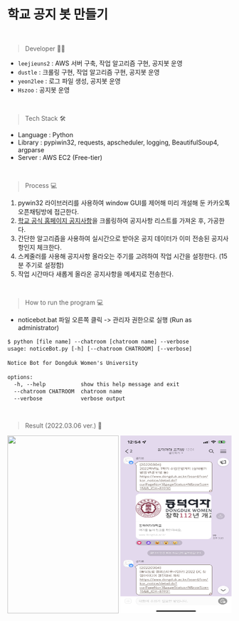 # 학교 공지 봇 만들기

<br>

> Developer 👩‍💻

- `leejieuns2` : AWS 서버 구축, 작업 알고리즘 구현, 공지봇 운영
- `dustle` : 크롤링 구현, 작업 알고리즘 구현, 공지봇 운영
- `yeon2lee` : 로그 파일 생성, 공지봇 운영
- `Hszoo` : 공지봇 운영

<br>

> Tech Stack 🛠

- Language : Python
- Library : pypiwin32, requests, apscheduler, logging, BeautifulSoup4, argparse
- Server : AWS EC2 (Free-tier)

<br>

> Process 💻

1. pywin32 라이브러리를 사용하여 window GUI를 제어해 미리 개설해 둔 카카오톡 오픈채팅방에 접근한다.
2. [학교 공식 홈페이지 공지사항](https://www.dongduk.ac.kr/board/kor/kor_notice/list.do)을 크롤링하여 공지사항 리스트를 가져온 후, 가공한다.
3. 간단한 알고리즘을 사용하여 실시간으로 받아온 공지 데이터가 이미 전송된 공지사항인지 체크한다.
4. 스케줄러를 사용해 공지사항 올라오는 주기를 고려하여 작업 시간을 설정한다. (15분 주기로 설정함)
5. 작업 시간마다 새롭게 올라온 공지사항을 메세지로 전송한다.

<br>

> How to run the program 💻
- noticebot.bat 파일 오른쪽 클릭 -> 관리자 권한으로 실행 (Run as administrator)
```
$ python [file name] --chatroom [chatroom name] --verbose
usage: noticeBot.py [-h] [--chatroom CHATROOM] [--verbose]

Notice Bot for Dongduk Women's University

options:
  -h, --help           show this help message and exit
  --chatroom CHATROOM  chatroom name
  --verbose            verbose output
```

<br>

> Result (2022.03.06 ver.) 📱

<div align="center">
    <img src="./img/noticebot_capture.PNG" width="250" height="400">
    <img src="./img/noticebot_capture2.PNG" width="250" height="400">
</div>
